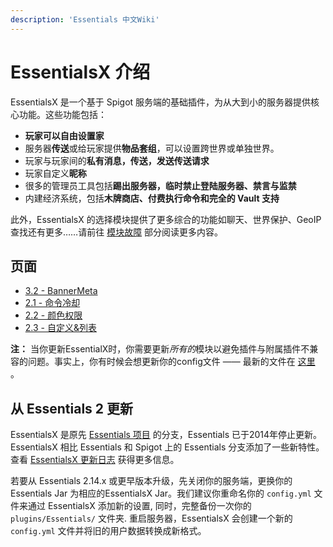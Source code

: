 ```yaml
---
description: 'Essentials 中文Wiki'
---
```


# EssentialsX 介绍

EssentialsX 是一个基于 Spigot 服务端的基础插件，为从大到小的服务器提供核心功能。这些功能包括：
* **玩家可以自由设置家**
* 服务器**传送**或给玩家提供**物品套组**，可以设置跨世界或单独世界。
* 玩家与玩家间的**私有消息，传送，发送传送请求**
* 玩家自定义**昵称**
* 很多的管理员工具包括**踢出服务器，临时禁止登陆服务器、禁言与监禁**
* 内建经济系统，包括**木牌商店、付费执行命令和完全的 Vault 支持**

此外，EssentialsX 的选择模块提供了更多综合的功能如聊天、世界保护、GeoIP查找还有更多……请前往 [模块故障](https://github.com/LYOfficial/EssentialsX-Wiki-zh_CN/wiki/1.3---%E6%A8%A1%E5%9D%97%E6%95%85%E9%9A%9C) 部分阅读更多内容。

## 页面

* [3.2 - BannerMeta](https://github.com/LYOfficial/EssentialsX-Wiki-zh_CN/wiki/3.2---BannerMeta)
* [2.1 - 命令冷却](https://github.com/LYOfficial/EssentialsX-Wiki-zh_CN/wiki/2.1---%E5%91%BD%E4%BB%A4%E5%86%B7%E5%8D%B4)
* [2.2 - 颜色权限](https://github.com/LYOfficial/EssentialsX-Wiki-zh_CN/wiki/2.2---%E9%A2%9C%E8%89%B2%E6%9D%83%E9%99%90)
* [2.3 - 自定义&列表](https://github.com/LYOfficial/EssentialsX-Wiki-zh_CN/wiki/2.3---%E8%87%AA%E5%AE%9A%E4%B9%89&%E5%88%97%E8%A1%A8)

**注：** 当你更新EssentialX时，你需要更新*所有的*模块以避免插件与附属插件不兼容的问题。事实上，你有时候会想更新你的config文件 —— 最新的文件在 [这里](https://github.com/EssentialsX/Essentials/blob/2.x/Essentials/src/main/resources/config.yml) 。

## 从 Essentials 2 更新

EssentialsX 是原先 [Essentials 项目](https://github.com/essentials/Essentials) 的分支，Essentials 已于2014年停止更新。EssentialsX 相比 Essentials 和 Spigot 上的 Essentials 分支添加了一些新特性。查看 [EssentialsX 更新日志](https://github.com/EssentialsX/Essentials/releases) 获得更多信息。 

若要从 Essentials 2.14.x 或更早版本升级，先关闭你的服务端，更换你的 Essentials Jar 为相应的EssentialsX Jar。我们建议你重命名你的 `config.yml` 文件来通过 EssentialsX 添加新的设置, 同时，完整备份一次你的 `plugins/Essentials/` 文件夹. 重启服务器，EssentialsX 会创建一个新的 `config.yml` 文件并将旧的用户数据转换成新格式。 